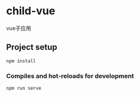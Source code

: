 # child-vue
vue子应用

## Project setup
```
npm install
```

### Compiles and hot-reloads for development
```
npm run serve
```
